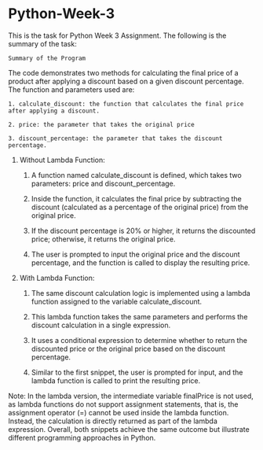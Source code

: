 # Python-Week-3
This is the task for Python Week 3 Assignment. The following is the summary of the task:

    Summary of the Program
The code demonstrates two methods for calculating the final price of a product after applying a discount based on a given discount percentage. The function and parameters used are:
    
    1. calculate_discount: the function that calculates the final price after applying a discount.
    
    2. price: the parameter that takes the original price
    
    3. discount_percentage: the parameter that takes the discount percentage.

1. Without Lambda Function:

    1. A function named calculate_discount is defined, which takes two parameters: price and discount_percentage.
    
    2. Inside the function, it calculates the final price by subtracting the discount (calculated as a percentage of the original price) from the original price.
    
    3. If the discount percentage is 20% or higher, it returns the discounted price; otherwise, it returns the original price.
    
    4. The user is prompted to input the original price and the discount percentage, and the function is called to display the resulting price.

2. With Lambda Function:

    1. The same discount calculation logic is implemented using a lambda function assigned to the variable calculate_discount.
    
    2. This lambda function takes the same parameters and performs the discount calculation in a single expression.
    
    3. It uses a conditional expression to determine whether to return the discounted price or the original price based on the discount percentage.
    
    4. Similar to the first snippet, the user is prompted for input, and the lambda function is called to print the resulting price.

Note:
In the lambda version, the intermediate variable finalPrice is not used, as lambda functions do not support assignment statements, that is, the assignment operator (=) cannot be used inside the lambda function. Instead, the calculation is directly returned as part of the lambda expression.
Overall, both snippets achieve the same outcome but illustrate different programming approaches in Python.